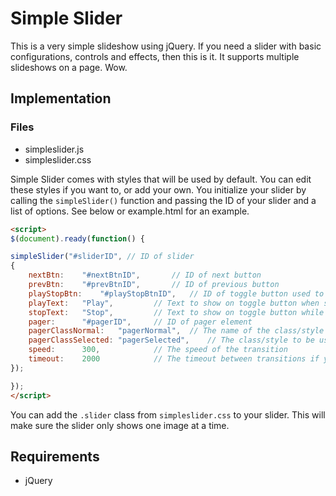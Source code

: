 # Simple Slider

This is a very simple slideshow using jQuery. 
If you need a slider with basic configurations, controls and effects, then this is it.
It supports multiple slideshows on a page. Wow.

## Implementation

### Files

* simpleslider.js
* simpleslider.css

Simple Slider comes with styles that will be used by default. You can edit these styles if you want to, or add your own.
You initialize your slider by calling the `simpleSlider()` function and passing the ID of your slider and a list of options. 
See below or example.html for an example.

```html
<script>
$(document).ready(function() {

simpleSlider("#sliderID", // ID of slider
{
	nextBtn: 	"#nextBtnID",		// ID of next button
	prevBtn: 	"#prevBtnID",		// ID of previous button
	playStopBtn: 	"#playStopBtnID",	// ID of toggle button used to toggle autoplay
	playText: 	"Play",			// Text to show on toggle button when stopped or autoplay is off
	stopText: 	"Stop",			// Text to show on toggle button while playing or autoplay is on
	pager: 		"#pagerID",		// ID of pager element
	pagerClassNormal:   "pagerNormal",	// The name of the class/style to be used on the pager
	pagerClassSelected: "pagerSelected",	// The class/style to be used on selected pager element
	speed: 		300,			// The speed of the transition
	timeout: 	2000			// The timeout between transitions if you want autoplay
});

});
</script>
```

You can add the `.slider` class from `simpleslider.css` to your slider. 
This will make sure the slider only shows one image at a time.

## Requirements

* jQuery